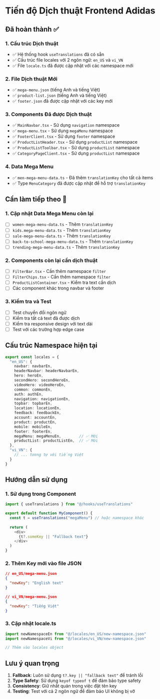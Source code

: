 # Tiến độ Dịch thuật Frontend Adidas

## Đã hoàn thành ✅

### 1. Cấu trúc Dịch thuật
- ✅ Hệ thống hook `useTranslations` đã có sẵn
- ✅ Cấu trúc file locales với 2 ngôn ngữ: `en_US` và `vi_VN`
- ✅ File `locale.ts` đã được cập nhật với các namespace mới

### 2. File Dịch thuật Mới
- ✅ `mega-menu.json` (tiếng Anh và tiếng Việt)
- ✅ `product-list.json` (tiếng Anh và tiếng Việt)
- ✅ `footer.json` đã được cập nhật với các key mới

### 3. Components Đã được Dịch thuật
- ✅ `MainNavbar.tsx` - Sử dụng `navigation` namespace
- ✅ `mega-menu.tsx` - Sử dụng `megaMenu` namespace
- ✅ `FooterClient.tsx` - Sử dụng `footer` namespace
- ✅ `ProductListHeader.tsx` - Sử dụng `productList` namespace
- ✅ `ProductListToolbar.tsx` - Sử dụng `productList` namespace
- ✅ `CategoryPageClient.tsx` - Sử dụng `productList` namespace

### 4. Data Mega Menu
- ✅ `men-mega-menu-data.ts` - Đã thêm `translationKey` cho tất cả items
- ✅ Type `MenuCategory` đã được cập nhật để hỗ trợ `translationKey`

## Cần làm tiếp theo 🔄

### 1. Cập nhật Data Mega Menu còn lại
- [ ] `women-mega-menu-data.ts` - Thêm `translationKey`
- [ ] `kids.mega-menu-data.ts` - Thêm `translationKey`
- [ ] `sale-mega-menu-data.ts` - Thêm `translationKey`
- [ ] `back-to-school-mega-menu-data.ts` - Thêm `translationKey`
- [ ] `trending-mega-menu-data.ts` - Thêm `translationKey`

### 2. Components còn lại cần dịch thuật
- [ ] `FilterBar.tsx` - Cần thêm namespace `filter`
- [ ] `FilterChips.tsx` - Cần thêm namespace `filter`
- [ ] `ProductListContainer.tsx` - Kiểm tra text cần dịch
- [ ] Các component khác trong navbar và footer

### 3. Kiểm tra và Test
- [ ] Test chuyển đổi ngôn ngữ
- [ ] Kiểm tra tất cả text đã được dịch
- [ ] Kiểm tra responsive design với text dài
- [ ] Test với các trường hợp edge case

## Cấu trúc Namespace hiện tại

```typescript
export const locales = {
  "en_US": {
    navbar: navbarEn,
    headerNavbar: headerNavbarEn,
    hero: heroEn,
    secondHero: secondHeroEn,
    videoHero: videoHeroEn,
    common: commonEn,
    auth: authEn,
    navigation: navigationEn,
    topbar: topbarEn,
    location: locationEn,
    feedback: feedbackEn,
    account: accountEn,
    product: productEn,
    mobile: mobileEn,
    footer: footerEn,
    megaMenu: megaMenuEn,        // ✅ Mới
    productList: productListEn,  // ✅ Mới
  },
  "vi_VN": {
    // ... tương tự với tiếng Việt
  }
}
```

## Hướng dẫn sử dụng

### 1. Sử dụng trong Component
```typescript
import { useTranslations } from "@/hooks/useTranslations"

export default function MyComponent() {
  const t = useTranslations("megaMenu") // hoặc namespace khác
  
  return (
    <div>
      {t?.someKey || "Fallback text"}
    </div>
  )
}
```

### 2. Thêm Key mới vào file JSON
```json
// en_US/mega-menu.json
{
  "newKey": "English text"
}

// vi_VN/mega-menu.json  
{
  "newKey": "Tiếng Việt"
}
```

### 3. Cập nhật locale.ts
```typescript
import newNamespaceEn from "@/locales/en_US/new-namespace.json"
import newNamespaceVi from "@/locales/vi_VN/new-namespace.json"

// Thêm vào locales object
```

## Lưu ý quan trọng

1. **Fallback**: Luôn sử dụng `t?.key || "fallback text"` để tránh lỗi
2. **Type Safety**: Sử dụng `keyof typeof t` để đảm bảo type safety
3. **Consistency**: Giữ nhất quán trong việc đặt tên key
4. **Testing**: Test với cả 2 ngôn ngữ để đảm bảo UI không bị vỡ
